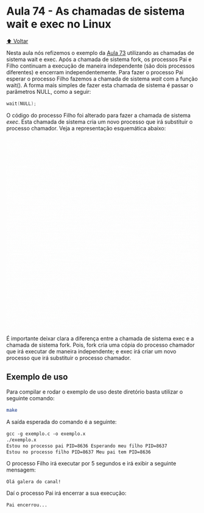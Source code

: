 # Aula 74 - As chamadas de sistema wait e exec no Linux

[:arrow_up: Voltar](https://github.com/Geofisicando/C-orientado-a-testes#%C3%ADndice)

Nesta aula nós refizemos o exemplo da
[Aula 73](https://github.com/Geofisicando/C-orientado-a-testes/tree/main/exemplos/syscalls/fork#aula-73---criar-processos-no-linux-a-chamada-de-sistema-fork)
utilizando as chamadas de sistema wait e exec. Após a chamada de sistema fork, os processos Pai e Filho continuam a execução de maneira independente (são
dois processos diferentes) e encerram independentemente. Para fazer o processo Pai esperar o processo Filho fazemos a chamada de sistema _wait_ com a função
wait(). A forma mais simples de fazer esta chamada de sistema é passar o parâmetros NULL, como a seguir:

```c
wait(NULL);
```

O código do processo Filho foi alterado para fazer a chamada de sistema _exec_. Esta chamada de sistema cria um novo processo que irá substituir o processo
chamador. Veja a representação esquemática abaixo:

<img src="https://github.com/Geofisicando/C-orientado-a-testes/blob/main/exemplos/syscalls/wait_exec/wait%20exec.gif" width=800>

É importante deixar clara a diferença entre a chamada de sistema exec e a chamada de sistema fork.
Pois, fork cria uma cópia do processo chamador que irá executar de maneira independente; e exec irá criar um novo processo que irá substituir o processo
chamador.

## Exemplo de uso

Para compilar e rodar o exemplo de uso deste diretório basta utilizar o seguinte comando:

```sh
make
```

A saída esperada do comando é a seguinte:

```
gcc -g exemplo.c -o exemplo.x
./exemplo.x
Estou no processo pai PID=8636 Esperando meu filho PID=8637
Estou no processo filho PID=8637 Meu pai tem PID=8636
```

O processo Filho irá executar por 5 segundos e irá exibir a seguinte mensagem:

```
Olá galera do canal!
```

Daí o processo Pai irá encerrar a sua execução:

```
Pai encerrou...
```
